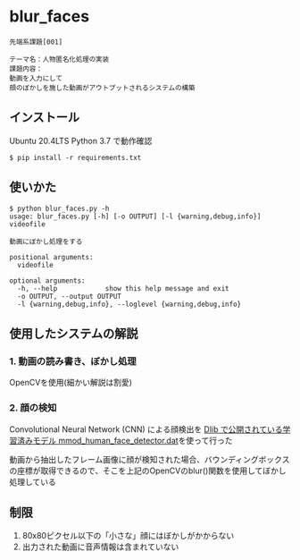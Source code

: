 # blur_faces

```
先端系課題[001]

テーマ名：人物匿名化処理の実装
課題内容：
動画を入力にして
顔のぼかしを施した動画がアウトプットされるシステムの構築
```

## インストール

Ubuntu 20.4LTS Python 3.7 で動作確認

```
$ pip install -r requirements.txt
```

## 使いかた

```
$ python blur_faces.py -h
usage: blur_faces.py [-h] [-o OUTPUT] [-l {warning,debug,info}] videofile

動画にぼかし処理をする

positional arguments:
  videofile

optional arguments:
  -h, --help            show this help message and exit
  -o OUTPUT, --output OUTPUT
  -l {warning,debug,info}, --loglevel {warning,debug,info}
```

## 使用したシステムの解説

### 1. 動画の読み書き、ぼかし処理

OpenCVを使用(細かい解説は割愛)

### 2. 顔の検知

Convolutional Neural Network (CNN) による顔検出を [Dlib で公開されている学習済みモデル mmod_human_face_detector.dat](https://github.com/davisking/dlib-models#mmod_human_face_detectordatbz2)を使って行った

動画から抽出したフレーム画像に顔が検知された場合、バウンディングボックスの座標が取得できるので、そこを上記のOpenCVのblur()関数を使用してぼかし処理している


## 制限

1. 80x80ピクセル以下の「小さな」顔にはぼかしがかからない
2. 出力された動画に音声情報は含まれていない
